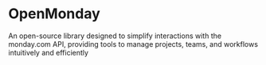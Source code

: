 # OpenMonday
An open-source library designed to simplify interactions with the monday.com API, providing tools to manage projects, teams, and workflows intuitively and efficiently
